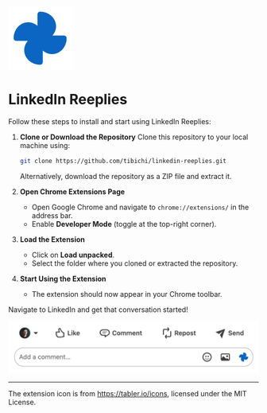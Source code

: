 ![LinkedIn Reeplies Logo](images/icon128.png)

# LinkedIn Reeplies

Follow these steps to install and start using LinkedIn Reeplies:

1. **Clone or Download the Repository**
   Clone this repository to your local machine using:
   ```bash
   git clone https://github.com/tibichi/linkedin-reeplies.git
   ```
   Alternatively, download the repository as a ZIP file and extract it.

2. **Open Chrome Extensions Page**
   - Open Google Chrome and navigate to `chrome://extensions/` in the address bar.
   - Enable **Developer Mode** (toggle at the top-right corner).

3. **Load the Extension**
   - Click on **Load unpacked**.
   - Select the folder where you cloned or extracted the repository.

4. **Start Using the Extension**
   - The extension should now appear in your Chrome toolbar.

Navigate to LinkedIn and get that conversation started!

![LinkedIn Reeplies](images/linkedin.png)

---

The extension icon is from https://tabler.io/icons, licensed under the MIT License.